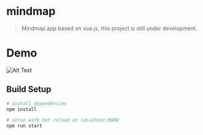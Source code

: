 # mindmap

> Mindmap app based on vue.js, this project is still under development.

# Demo

![Alt Text](https://github.com/MichaelDuo/mindmap/blob/master/demo.gif)

## Build Setup

``` bash
# install dependencies
npm install

# serve with hot reload at localhost:8080
npm run start
```